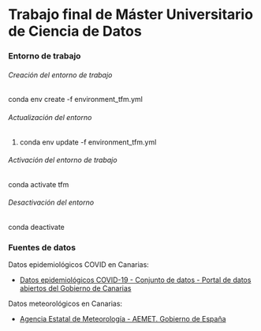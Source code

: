 # Trabajo final de Máster Universitario de Ciencia de Datos

### Entorno de trabajo

###### Creación del entorno de trabajo

conda env create -f environment_tfm.yml

###### Actualización del entorno

1. conda env update -f environment_tfm.yml

###### Activación del entorno de trabajo

conda activate tfm

###### Desactivación del entorno

conda deactivate

### Fuentes de datos

Datos epidemiológicos COVID en Canarias:

* [Datos epidemiológicos COVID-19 - Conjunto de datos - Portal de datos abiertos del Gobierno de Canarias](https://datos.canarias.es/catalogos/general/dataset/datos-epidemiologicos-covid-19)

Datos meteorológicos en Canarias:

* [Agencia Estatal de Meteorología - AEMET. Gobierno de España](https://www.aemet.es/es/portada)
